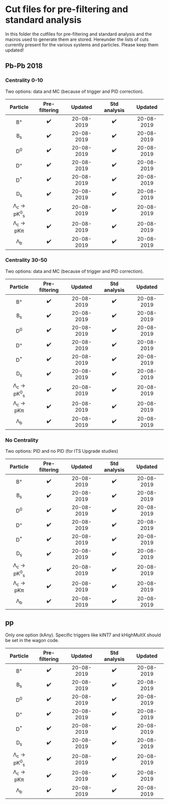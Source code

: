 # Cut files for pre-filtering and standard analysis

In this folder the cutfiles for pre-filtering and standard analysis and the macros used to generate them are stored. Hereunder the lists of cuts currently present for the various systems and particles. Please keep them updated!

## Pb-Pb 2018

### Centrality 0-10

Two options: data and MC (because of trigger and PID correction).

| Particle | Pre-filtering | Updated | Std analysis | Updated |
|:-:|:-:|:-:|:-:|:-:|
| B<sup>+ | :heavy_check_mark: | 20-08-2019 | :heavy_check_mark: | 20-08-2019 |
| B<sub>s | :heavy_check_mark: | 20-08-2019 | :heavy_check_mark: | 20-08-2019 |
| D<sup>0 | :heavy_check_mark: | 20-08-2019 | :heavy_check_mark: | 20-08-2019 |
| D<sup>+ | :heavy_check_mark: | 20-08-2019 | :heavy_check_mark: | 20-08-2019 |
| D<sup>* | :heavy_check_mark: | 20-08-2019 | :heavy_check_mark: | 20-08-2019 |
| D<sub>s | :heavy_check_mark: | 20-08-2019 | :heavy_check_mark: | 20-08-2019 |
| &Lambda;<sub>c</sub> &rarr; pK<sup>0</sup><sub>s | :heavy_check_mark: | 20-08-2019 | :heavy_check_mark: | 20-08-2019 |
| &Lambda;<sub>c</sub> &rarr; pK&pi; | :heavy_check_mark: | 20-08-2019 | :heavy_check_mark: | 20-08-2019 |
| &Lambda;<sub>b</sub> | :heavy_check_mark: | 20-08-2019 | :heavy_check_mark: | 20-08-2019 |

### Centrality 30-50

Two options: data and MC (because of trigger and PID correction).

| Particle | Pre-filtering | Updated | Std analysis | Updated |
|:-:|:-:|:-:|:-:|:-:|
| B<sup>+ | :heavy_check_mark: | 20-08-2019 | :heavy_check_mark: | 20-08-2019 |
| B<sub>s | :heavy_check_mark: | 20-08-2019 | :heavy_check_mark: | 20-08-2019 |
| D<sup>0 | :heavy_check_mark: | 20-08-2019 | :heavy_check_mark: | 20-08-2019 |
| D<sup>+ | :heavy_check_mark: | 20-08-2019 | :heavy_check_mark: | 20-08-2019 |
| D<sup>* | :heavy_check_mark: | 20-08-2019 | :heavy_check_mark: | 20-08-2019 |
| D<sub>s | :heavy_check_mark: | 20-08-2019 | :heavy_check_mark: | 20-08-2019 |
| &Lambda;<sub>c</sub> &rarr; pK<sup>0</sup><sub>s | :heavy_check_mark: | 20-08-2019 | :heavy_check_mark: | 20-08-2019 |
| &Lambda;<sub>c</sub> &rarr; pK&pi; | :heavy_check_mark: | 20-08-2019 | :heavy_check_mark: | 20-08-2019 |
| &Lambda;<sub>b</sub> | :heavy_check_mark: | 20-08-2019 | :heavy_check_mark: | 20-08-2019 |

### No Centrality

Two options: PID and no PID (for ITS Upgrade studies)

| Particle | Pre-filtering | Updated | Std analysis | Updated |
|:-:|:-:|:-:|:-:|:-:|
| B<sup>+ | :heavy_check_mark: | 20-08-2019 | :heavy_check_mark: | 20-08-2019 |
| B<sub>s | :heavy_check_mark: | 20-08-2019 | :heavy_check_mark: | 20-08-2019 |
| D<sup>0 | :heavy_check_mark: | 20-08-2019 | :heavy_check_mark: | 20-08-2019 |
| D<sup>+ | :heavy_check_mark: | 20-08-2019 | :heavy_check_mark: | 20-08-2019 |
| D<sup>* | :heavy_check_mark: | 20-08-2019 | :heavy_check_mark: | 20-08-2019 |
| D<sub>s | :heavy_check_mark: | 20-08-2019 | :heavy_check_mark: | 20-08-2019 |
| &Lambda;<sub>c</sub> &rarr; pK<sup>0</sup><sub>s | :heavy_check_mark: | 20-08-2019 | :heavy_check_mark: | 20-08-2019 |
| &Lambda;<sub>c</sub> &rarr; pK&pi; | :heavy_check_mark: | 20-08-2019 | :heavy_check_mark: | 20-08-2019 |
| &Lambda;<sub>b</sub> | :heavy_check_mark: | 20-08-2019 | :heavy_check_mark: | 20-08-2019 |

## pp  

Only one option (kAny). Specific triggers like kINT7 and kHighMultX should be set in the wagon code.

| Particle | Pre-filtering | Updated | Std analysis | Updated |
|:-:|:-:|:-:|:-:|:-:|
| B<sup>+ | :heavy_check_mark: | 20-08-2019 | :heavy_check_mark: | 20-08-2019 |
| B<sub>s | :heavy_check_mark: | 20-08-2019 | :heavy_check_mark: | 20-08-2019 |
| D<sup>0 | :heavy_check_mark: | 20-08-2019 | :heavy_check_mark: | 20-08-2019 |
| D<sup>+ | :heavy_check_mark: | 20-08-2019 | :heavy_check_mark: | 20-08-2019 |
| D<sup>* | :heavy_check_mark: | 20-08-2019 | :heavy_check_mark: | 20-08-2019 |
| D<sub>s | :heavy_check_mark: | 20-08-2019 | :heavy_check_mark: | 20-08-2019 |
| &Lambda;<sub>c</sub> &rarr; pK<sup>0</sup><sub>s | :heavy_check_mark: | 20-08-2019 | :heavy_check_mark: | 20-08-2019 |
| &Lambda;<sub>c</sub> &rarr; pK&pi; | :heavy_check_mark: | 20-08-2019 | :heavy_check_mark: | 20-08-2019 |
| &Lambda;<sub>b</sub> | :heavy_check_mark: | 20-08-2019 | :heavy_check_mark: | 20-08-2019 |
